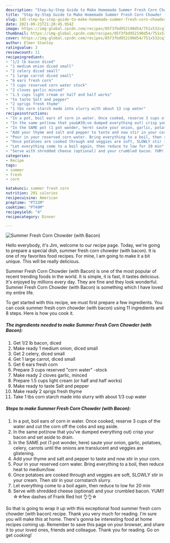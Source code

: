 ```yaml
---
description: "Step-by-Step Guide to Make Homemade Summer Fresh Corn Chowder (with Bacon)"
title: "Step-by-Step Guide to Make Homemade Summer Fresh Corn Chowder (with Bacon)"
slug: 145-step-by-step-guide-to-make-homemade-summer-fresh-corn-chowder-with-bacon
date: 2021-09-21T21:20:45.954Z
image: https://img-global.cpcdn.com/recipes/85f3fbd952190d54/751x532cq70/summer-fresh-corn-chowder-with-bacon-recipe-main-photo.jpg
thumbnail: https://img-global.cpcdn.com/recipes/85f3fbd952190d54/751x532cq70/summer-fresh-corn-chowder-with-bacon-recipe-main-photo.jpg
cover: https://img-global.cpcdn.com/recipes/85f3fbd952190d54/751x532cq70/summer-fresh-corn-chowder-with-bacon-recipe-main-photo.jpg
author: Elmer Stanley
ratingvalue: 3
reviewcount: 11
recipeingredient:
- "1/2 lb bacon diced"
- "1 medium onion diced small"
- "2 celery diced small"
- "1 large carrot diced small"
- "6 ears fresh corn"
- "3 cups reserved corn water stock"
- "2 cloves garlic minced"
- "1.5 cups light cream or half and half works"
- "to taste Salt and pepper"
- "2 sprigs fresh thyme"
- "1 tbs corn starch made into slurry with about 13 cup water"
recipeinstructions:
- "In a pot, boil ears of corn in water. Once cooked, reserve 3 cups of the water and cut the corn off the cobs and seg aside."
- "In the same pot(now that you&#39;ve dumped everything out) crisp your bacon and set aside to drain."
- "In the SAME pot (1 pot wonder, here) saute your onion, garlic, potatoes, celery, carrots until the onions are translucent and veggies are glistening."
- "Add your thyme and salt and pepper to taste and now stir in your corn."
- "Pour in your reserved corn water. Bring everything to a boil, then reduce heat to medium/low."
- "Once potatoes are cooked through and veggies are soft, SLOWLY stir in your cream. Then stir in your cornstarch slurry."
- "Let everything come to a boil again, then reduce to low for 20 min"
- "Serve with shredded cheese (optional) and your crumbled bacon. YUM!! ☆☆few dashes of Frank Red hot 👌👌☆"
categories:
- Recipe
tags:
- summer
- fresh
- corn

katakunci: summer fresh corn 
nutrition: 291 calories
recipecuisine: American
preptime: "PT22M"
cooktime: "PT49M"
recipeyield: "4"
recipecategory: Dinner

---
```



![Summer Fresh Corn Chowder (with Bacon)](https://img-global.cpcdn.com/recipes/85f3fbd952190d54/751x532cq70/summer-fresh-corn-chowder-with-bacon-recipe-main-photo.jpg)

Hello everybody, it's Jim, welcome to our recipe page. Today, we're going to prepare a special dish, summer fresh corn chowder (with bacon). It is one of my favorites food recipes. For mine, I am going to make it a bit unique. This will be really delicious.

Summer Fresh Corn Chowder (with Bacon) is one of the most popular of recent trending foods in the world. It is simple, it is fast, it tastes delicious. It's enjoyed by millions every day. They are fine and they look wonderful. Summer Fresh Corn Chowder (with Bacon) is something which I have loved my entire life.




To get started with this recipe, we must first prepare a few ingredients. You can cook summer fresh corn chowder (with bacon) using 11 ingredients and 8 steps. Here is how you cook it.

<!--inarticleads1-->

##### The ingredients needed to make Summer Fresh Corn Chowder (with Bacon):

1. Get 1/2 lb bacon, diced
1. Make ready 1 medium onion, diced small
1. Get 2 celery, diced small
1. Get 1 large carrot, diced small
1. Get 6 ears fresh corn
1. Prepare 3 cups reserved &#34;corn water&#34; -stock
1. Make ready 2 cloves garlic, minced
1. Prepare 1.5 cups light cream (or half and half works)
1. Make ready to taste Salt and pepper
1. Make ready 2 sprigs fresh thyme
1. Take 1 tbs corn starch made into slurry with about 1/3 cup water




<!--inarticleads2-->

##### Steps to make Summer Fresh Corn Chowder (with Bacon):

1. In a pot, boil ears of corn in water. Once cooked, reserve 3 cups of the water and cut the corn off the cobs and seg aside.
1. In the same pot(now that you&#39;ve dumped everything out) crisp your bacon and set aside to drain.
1. In the SAME pot (1 pot wonder, here) saute your onion, garlic, potatoes, celery, carrots until the onions are translucent and veggies are glistening.
1. Add your thyme and salt and pepper to taste and now stir in your corn.
1. Pour in your reserved corn water. Bring everything to a boil, then reduce heat to medium/low.
1. Once potatoes are cooked through and veggies are soft, SLOWLY stir in your cream. Then stir in your cornstarch slurry.
1. Let everything come to a boil again, then reduce to low for 20 min
1. Serve with shredded cheese (optional) and your crumbled bacon. YUM!! ☆☆few dashes of Frank Red hot 👌👌☆




So that is going to wrap it up with this exceptional food summer fresh corn chowder (with bacon) recipe. Thank you very much for reading. I'm sure you will make this at home. There's gonna be interesting food at home recipes coming up. Remember to save this page on your browser, and share it to your loved ones, friends and colleague. Thank you for reading. Go on get cooking!
